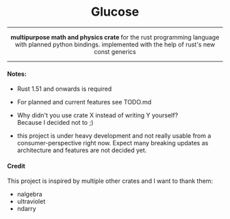 
 <h1 align="center"> Glucose </h1>


-----

<p align="center">
  <strong> multipurpose math and physics crate </strong> for the rust programming language with planned python bindings.
  implemented with the help of rust's new const generics
</p>

-----


#### Notes: 
* Rust 1.51 and onwards is required

* For planned and current features see TODO.md

* Why didn't you use crate X instead of writing Y yourself?  
  Because I decided not to ;)

* this project is under heavy development and not really usable from a consumer-perspective 
  right now. Expect many breaking updates as architecture and features are not decided yet.
  
  
#### Credit
This project is inspired by multiple other crates and I want to thank them:
* nalgebra
* ultraviolet
* ndarry